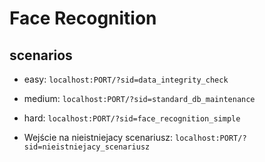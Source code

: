 # Face Recognition

## scenarios

- easy: `localhost:PORT/?sid=data_integrity_check`

- medium: `localhost:PORT/?sid=standard_db_maintenance`

- hard: `localhost:PORT/?sid=face_recognition_simple`

- Wejście na nieistniejacy scenariusz: `localhost:PORT/?sid=nieistniejacy_scenariusz`
